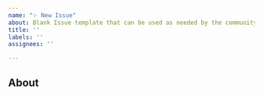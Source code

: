 ```yaml
---
name: "✨ New Issue"
about: Blank Issue template that can be used as needed by the community
title: ''
labels: ''
assignees: ''

---
```


About 
---

<!-- Describe the task, work piece, or suggestion here-->
